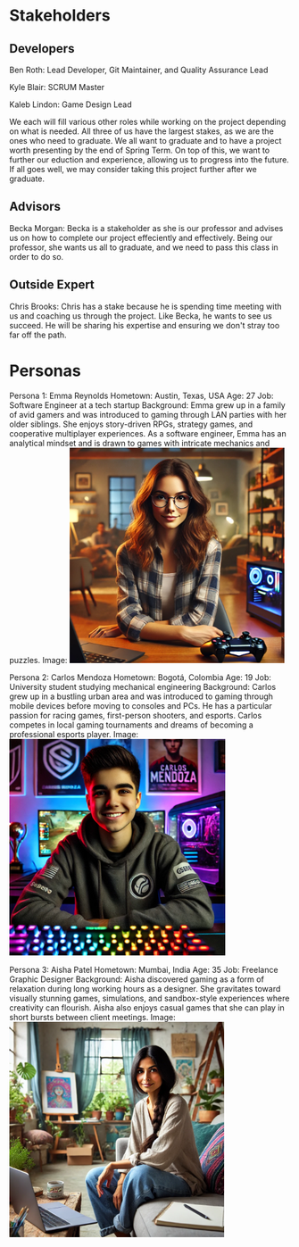 # Stakeholders

## Developers

Ben Roth: Lead Developer, Git Maintainer, and Quality Assurance Lead

Kyle Blair: SCRUM Master

Kaleb Lindon: Game Design Lead

We each will fill various other roles while working on the project depending on what is needed. All three of us have the largest stakes, as we are the ones who
need to graduate. We all want to graduate and to have a project worth presenting by the end of Spring Term. On top of this, we want to further our eduction and 
experience, allowing us to progress into the future. If all goes well, we may consider taking this project further after we graduate.

## Advisors

Becka Morgan: Becka is a stakeholder as she is our professor and advises us on how to complete our project effeciently and effectively. Being our professor,
              she wants us all to graduate, and we need to pass this class in order to do so. 

## Outside Expert

Chris Brooks: Chris has a stake because he is spending time meeting with us and coaching us through the project. Like Becka, he wants to see us succeed. He 
              will be sharing his expertise and ensuring we don't stray too far off the path.

# Personas

Persona 1: Emma Reynolds
Hometown: Austin, Texas, USA
Age: 27
Job: Software Engineer at a tech startup
Background:
Emma grew up in a family of avid gamers and was introduced to gaming through LAN parties with her older siblings. She enjoys story-driven RPGs, strategy games, and cooperative multiplayer experiences. As a software engineer, Emma has an analytical mindset and is drawn to games with intricate mechanics and puzzles.
Image:
![Emma](Emma.png)

Persona 2: Carlos Mendoza
Hometown: Bogotá, Colombia
Age: 19
Job: University student studying mechanical engineering
Background:
Carlos grew up in a bustling urban area and was introduced to gaming through mobile devices before moving to consoles and PCs. He has a particular passion for racing games, first-person shooters, and esports. Carlos competes in local gaming tournaments and dreams of becoming a professional esports player.
Image:
![Carlos](Carlos.png)

Persona 3: Aisha Patel
Hometown: Mumbai, India
Age: 35
Job: Freelance Graphic Designer
Background:
Aisha discovered gaming as a form of relaxation during long working hours as a designer. She gravitates toward visually stunning games, simulations, and sandbox-style experiences where creativity can flourish. Aisha also enjoys casual games that she can play in short bursts between client meetings.
Image:
![Aisha](Aisha.png)
